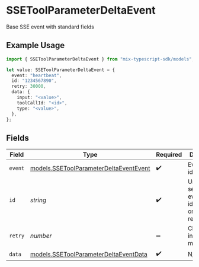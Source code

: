 # SSEToolParameterDeltaEvent

Base SSE event with standard fields

## Example Usage

```typescript
import { SSEToolParameterDeltaEvent } from "mix-typescript-sdk/models";

let value: SSEToolParameterDeltaEvent = {
  event: "heartbeat",
  id: "1234567890",
  retry: 30000,
  data: {
    input: "<value>",
    toolCallId: "<id>",
    type: "<value>",
  },
};
```

## Fields

| Field                                                                                  | Type                                                                                   | Required                                                                               | Description                                                                            | Example                                                                                |
| -------------------------------------------------------------------------------------- | -------------------------------------------------------------------------------------- | -------------------------------------------------------------------------------------- | -------------------------------------------------------------------------------------- | -------------------------------------------------------------------------------------- |
| `event`                                                                                | [models.SSEToolParameterDeltaEventEvent](../models/ssetoolparameterdeltaeventevent.md) | :heavy_check_mark:                                                                     | Event type identifier                                                                  |                                                                                        |
| `id`                                                                                   | *string*                                                                               | :heavy_check_mark:                                                                     | Unique sequential event identifier for ordering and reconnection                       | 1234567890                                                                             |
| `retry`                                                                                | *number*                                                                               | :heavy_minus_sign:                                                                     | Client retry interval in milliseconds                                                  | 30000                                                                                  |
| `data`                                                                                 | [models.SSEToolParameterDeltaEventData](../models/ssetoolparameterdeltaeventdata.md)   | :heavy_check_mark:                                                                     | N/A                                                                                    |                                                                                        |